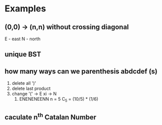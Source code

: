 # Examples

## (0,0) -> (n,n) without crossing diagonal

E - east
N - north


## unique BST

## how many ways can we parenthesis abdcdef (s)

1. delete all ')'
2. delete last product
3. change '(' -> E  xi -> N
   1. ENENENEENN   n = 5     C<sub>5</sub> = (10/5) * (1/6)


## caculate n<sup>th</sup> Catalan Number